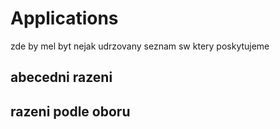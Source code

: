 # Applications

zde by mel byt nejak udrzovany seznam sw ktery poskytujeme


## abecedni razeni

## razeni podle oboru









